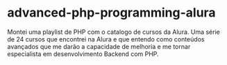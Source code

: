 # advanced-php-programming-alura
Montei uma playlist de PHP com o catalogo de cursos da Alura. Uma série de 24 cursos que encontrei na Alura e que entendo como conteúdos avançados que me darão a capacidade de melhoria e me tornar especialista em desenvolvimento Backend com PHP. 
